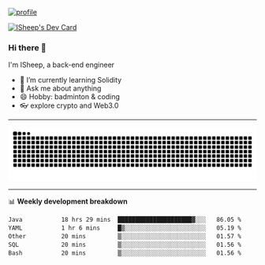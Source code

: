 [![profile](https://user-images.githubusercontent.com/54968314/208005045-e4b42f3b-833d-4242-bfcc-e764865553a2.svg)](https://www.calligrapher.ai/)

<a href="https://app.daily.dev/linziyang1106"><img src="https://api.daily.dev/devcards/v2/i4Spwx5Skx5FpTqWcwoit.png?r=kgx&type=wide" width="652" alt="ISheep's Dev Card"/></a>

### Hi there 🐏

I'm ISheep, a back-end engineer

- 🔭 I’m currently learning Solidity
- 💬 Ask me about anything
- 😄 Hobby: badminton & coding
- 👓 explore crypto and Web3.0

-------

![](https://raw.githubusercontent.com/ISheepp/ISheepp/output/github-contribution-grid-snake.svg)

-------

📊 **Weekly development breakdown**
<!--START_SECTION:waka-->

```txt
Java           18 hrs 29 mins  █████████████████████▓░░░   86.05 %
YAML           1 hr 6 mins     █▒░░░░░░░░░░░░░░░░░░░░░░░   05.19 %
Other          20 mins         ▒░░░░░░░░░░░░░░░░░░░░░░░░   01.57 %
SQL            20 mins         ▒░░░░░░░░░░░░░░░░░░░░░░░░   01.56 %
Bash           20 mins         ▒░░░░░░░░░░░░░░░░░░░░░░░░   01.56 %
```

<!--END_SECTION:waka-->
